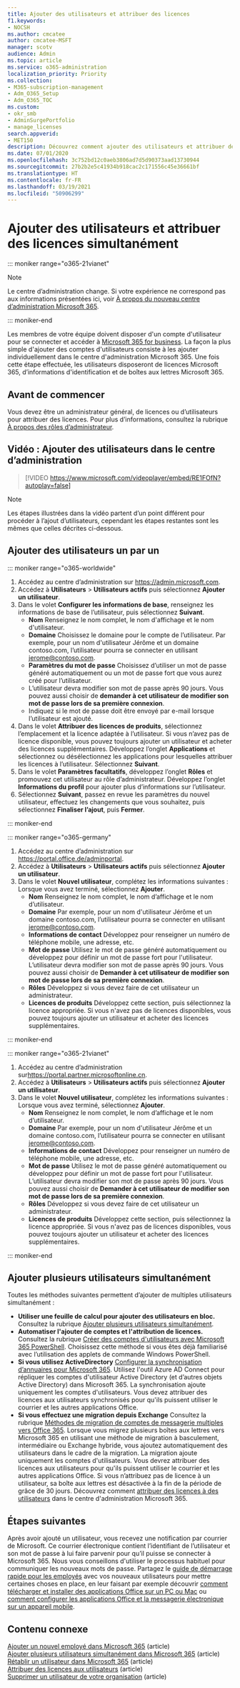 ```yaml
---
title: Ajouter des utilisateurs et attribuer des licences
f1.keywords:
- NOCSH
ms.author: cmcatee
author: cmcatee-MSFT
manager: scotv
audience: Admin
ms.topic: article
ms.service: o365-administration
localization_priority: Priority
ms.collection:
- M365-subscription-management
- Adm_O365_Setup
- Adm_O365_TOC
ms.custom:
- okr_smb
- AdminSurgePortfolio
- manage_licenses
search.appverid:
- MET150
description: Découvrez comment ajouter des utilisateurs et attribuer des licences Microsoft 365 simultanément.
ms.date: 07/01/2020
ms.openlocfilehash: 3c752bd12c0aeb3806ad7d5d90373aad13730944
ms.sourcegitcommit: 27b2b2e5c41934b918cac2c171556c45e36661bf
ms.translationtype: HT
ms.contentlocale: fr-FR
ms.lasthandoff: 03/19/2021
ms.locfileid: "50906299"
---
```

# <a name="add-users-and-assign-licenses-at-the-same-time"></a>Ajouter des utilisateurs et attribuer des licences simultanément

::: moniker range="o365-21vianet"

> [!NOTE]
> Le centre d’administration change. Si votre expérience ne correspond pas aux informations présentées ici, voir [À propos du nouveau centre d’administration Microsoft 365](../microsoft-365-admin-center-preview.md?preserve-view=true&view=o365-21vianet).

::: moniker-end

Les membres de votre équipe doivent disposer d'un compte d'utilisateur pour se connecter et accéder à [Microsoft 365 for business](https://www.microsoft.com/microsoft-365/business). La façon la plus simple d'ajouter des comptes d'utilisateurs consiste à les ajouter individuellement dans le centre d'administration Microsoft 365. Une fois cette étape effectuée, les utilisateurs disposeront de licences Microsoft 365, d’informations d'identification et de boîtes aux lettres Microsoft 365.

## <a name="before-you-begin"></a>Avant de commencer

Vous devez être un administrateur général, de licences ou d’utilisateurs pour attribuer des licences. Pour plus d’informations, consultez la rubrique [À propos des rôles d’administrateur](../../admin/add-users/about-admin-roles.md).

## <a name="watch-add-users-in-the-admin-center"></a>Vidéo : Ajouter des utilisateurs dans le centre d’administration

> [!VIDEO https://www.microsoft.com/videoplayer/embed/RE1FOfN?autoplay=false]

> [!NOTE]
> Les étapes illustrées dans la vidéo partent d’un point différent pour procéder à l’ajout d’utilisateurs, cependant les étapes restantes sont les mêmes que celles décrites ci-dessous.

## <a name="add-users-one-at-a-time"></a>Ajouter des utilisateurs un par un

::: moniker range="o365-worldwide"

1. Accédez au centre d’administration sur <https://admin.microsoft.com>.
2. Accédez à **Utilisateurs** > **Utilisateurs actifs** puis sélectionnez **Ajouter un utilisateur**.
3. Dans le volet **Configurer les informations de base**, renseignez les informations de base de l’utilisateur, puis sélectionnez **Suivant**.
    - **Nom** Renseignez le nom complet, le nom d'affichage et le nom d'utilisateur.
    - **Domaine** Choisissez le domaine pour le compte de l’utilisateur. Par exemple, pour un nom d'utilisateur Jérôme et un domaine contoso.com, l’utilisateur pourra se connecter en utilisant jerome@contoso.com.
    - **Paramètres du mot de passe** Choisissez d’utiliser un mot de passe généré automatiquement ou un mot de passe fort que vous aurez créé pour l’utilisateur.
    - L’utilisateur devra modifier son mot de passe après 90 jours. Vous pouvez aussi choisir de **demander à cet utilisateur de modifier son mot de passe lors de sa première connexion**.
    - Indiquez si le mot de passe doit être envoyé par e-mail lorsque l’utilisateur est ajouté.
4. Dans le volet **Attribuer des licences de produits**, sélectionnez l’emplacement et la licence adaptée à l’utilisateur. Si vous n’avez pas de licence disponible, vous pouvez toujours ajouter un utilisateur et acheter des licences supplémentaires. Développez l’onglet **Applications** et sélectionnez ou désélectionnez les applications pour lesquelles attribuer les licences à l’utilisateur. Sélectionnez **Suivant**.
5. Dans le volet **Paramètres facultatifs**, développez l’onglet **Rôles** et promouvez cet utilisateur au rôle d’administrateur. Développez l’onglet **Informations du profil** pour ajouter plus d’informations sur l’utilisateur.
6. Sélectionnez **Suivant**, passez en revue les paramètres du nouvel utilisateur, effectuez les changements que vous souhaitez, puis sélectionnez **Finaliser l’ajout**, puis **Fermer**.

::: moniker-end

::: moniker range="o365-germany"

1. Accédez au centre d’administration sur <https://portal.office.de/adminportal>.
2. Accédez à **Utilisateurs** > **Utilisateurs actifs** puis sélectionnez **Ajouter un utilisateur**.
3. Dans le volet **Nouvel utilisateur**, complétez les informations suivantes : Lorsque vous avez terminé, sélectionnez **Ajouter**.
    - **Nom** Renseignez le nom complet, le nom d’affichage et le nom d’utilisateur.
    - **Domaine** Par exemple, pour un nom d'utilisateur Jérôme et un domaine contoso.com, l’utilisateur pourra se connecter en utilisant jerome@contoso.com.
    - **Informations de contact** Développez pour renseigner un numéro de téléphone mobile, une adresse, etc.
    - **Mot de passe** Utilisez le mot de passe généré automatiquement ou développez pour définir un mot de passe fort pour l'utilisateur. L’utilisateur devra modifier son mot de passe après 90 jours. Vous pouvez aussi choisir de **Demander à cet utilisateur de modifier son mot de passe lors de sa première connexion**.
    - **Rôles** Développez si vous devez faire de cet utilisateur un administrateur.
    - **Licences de produits** Développez cette section, puis sélectionnez la licence appropriée. Si vous n'avez pas de licences disponibles, vous pouvez toujours ajouter un utilisateur et acheter des licences supplémentaires.

::: moniker-end

::: moniker range="o365-21vianet"

1. Accédez au centre d’administration sur<https://portal.partner.microsoftonline.cn>.
2. Accédez à **Utilisateurs** > **Utilisateurs actifs** puis sélectionnez **Ajouter un utilisateur**.
3. Dans le volet **Nouvel utilisateur**, complétez les informations suivantes : Lorsque vous avez terminé, sélectionnez **Ajouter**.
    - **Nom** Renseignez le nom complet, le nom d’affichage et le nom d’utilisateur.
    - **Domaine** Par exemple, pour un nom d'utilisateur Jérôme et un domaine contoso.com, l’utilisateur pourra se connecter en utilisant jerome@contoso.com.
    - **Informations de contact** Développez pour renseigner un numéro de téléphone mobile, une adresse, etc.
    - **Mot de passe** Utilisez le mot de passe généré automatiquement ou développez pour définir un mot de passe fort pour l'utilisateur. L’utilisateur devra modifier son mot de passe après 90 jours. Vous pouvez aussi choisir de **Demander à cet utilisateur de modifier son mot de passe lors de sa première connexion**.
    - **Rôles** Développez si vous devez faire de cet utilisateur un administrateur.
    - **Licences de produits** Développez cette section, puis sélectionnez la licence appropriée. Si vous n'avez pas de licences disponibles, vous pouvez toujours ajouter un utilisateur et acheter des licences supplémentaires.

::: moniker-end

## <a name="add-multiple-users-at-the-same-time"></a>Ajouter plusieurs utilisateurs simultanément

Toutes les méthodes suivantes permettent d’ajouter de multiples utilisateurs simultanément :

- **Utiliser une feuille de calcul pour ajouter des utilisateurs en bloc.** Consultez la rubrique [Ajouter plusieurs utilisateurs simultanément](../../enterprise/add-several-users-at-the-same-time.md).
- **Automatiser l'ajouter de comptes et l'attribution de licences.** Consultez la rubrique [Créer des comptes d'utilisateurs avec Microsoft 365 PowerShell](../../enterprise/create-user-accounts-with-microsoft-365-powershell.md). Choisissez cette méthode si vous êtes déjà familiarisé avec l’utilisation des applets de commande Windows PowerShell.
- **Si vous utilisez ActiveDirectory** [Configurer la synchronisation d’annuaires pour Microsoft 365](../../enterprise/set-up-directory-synchronization.md). Utilisez l'outil Azure AD Connect pour répliquer les comptes d'utilisateur Active Directory (et d’autres objets Active Directory) dans Microsoft 365. La synchronisation ajoute uniquement les comptes d'utilisateurs. Vous devez attribuer des licences aux utilisateurs synchronisés pour qu'ils puissent utiliser le courrier et les autres applications Office.
- **Si vous effectuez une migration depuis Exchange** Consultez la rubrique [Méthodes de migration de comptes de messagerie multiples vers Office 365](/Exchange/mailbox-migration/mailbox-migration). Lorsque vous migrez plusieurs boîtes aux lettres vers Microsoft 365 en utilisant une méthode de migration à basculement, intermédiaire ou Exchange hybride, vous ajoutez automatiquement des utilisateurs dans le cadre de la migration. La migration ajoute uniquement les comptes d'utilisateurs. Vous devrez attribuer des licences aux utilisateurs pour qu'ils puissent utiliser le courrier et les autres applications Office. Si vous n’attribuez pas de licence à un utilisateur, sa boîte aux lettres est désactivée à la fin de la période de grâce de 30 jours. Découvrez comment [attribuer des licences à des utilisateurs](../manage/assign-licenses-to-users.md) dans le centre d'administration Microsoft 365.

## <a name="next-steps"></a>Étapes suivantes

Après avoir ajouté un utilisateur, vous recevez une notification par courrier de Microsoft. Ce courrier électronique contient l’identifiant de l’utilisateur et son mot de passe à lui faire parvenir pour qu’il puisse se connecter à Microsoft 365. Nous vous conseillons d'utiliser le processus habituel pour communiquer les nouveaux mots de passe. Partagez le [guide de démarrage rapide pour les employés](https://support.microsoft.com/office/b9700090-ce64-4046-ab92-ce8488a7bc0f) avec vos nouveaux utilisateurs pour mettre certaines choses en place, en leur faisant par exemple découvrir [comment télécharger et installer des applications Office sur un PC ou Mac](https://support.microsoft.com/office/4414eaaf-0478-48be-9c42-23adc4716658) ou [comment configurer les applications Office et la messagerie électronique sur un appareil mobile](https://support.microsoft.com/office/7dabb6cb-0046-40b6-81fe-767e0b1f014f).

## <a name="related-content"></a>Contenu connexe

[Ajouter un nouvel employé dans Microsoft 365](add-new-employee.md) (article)\
[Ajouter plusieurs utilisateurs simultanément dans Microsoft 365](../../enterprise/add-several-users-at-the-same-time.md) (article)\
[Rétablir un utilisateur dans Microsoft 365](restore-user.md) (article)\
[Attribuer des licences aux utilisateurs](../manage/assign-licenses-to-users.md) (article)\
[Supprimer un utilisateur de votre organisation](delete-a-user.md) (article)